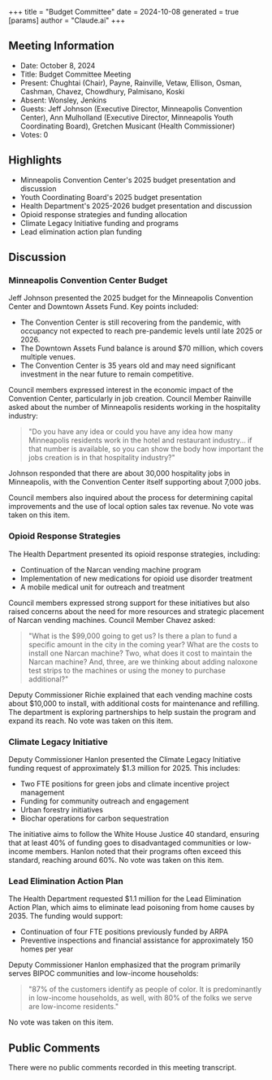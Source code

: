 +++
title = "Budget Committee"
date = 2024-10-08
 generated = true
[params]
  author = "Claude.ai"
+++

## Meeting Information

- Date: October 8, 2024
- Title: Budget Committee Meeting
- Present: Chughtai (Chair), Payne, Rainville, Vetaw, Ellison, Osman, Cashman, Chavez, Chowdhury, Palmisano, Koski
- Absent: Wonsley, Jenkins
- Guests: Jeff Johnson (Executive Director, Minneapolis Convention Center), Ann Mulholland (Executive Director, Minneapolis Youth Coordinating Board), Gretchen Musicant (Health Commissioner)
- Votes: 0

## Highlights

- Minneapolis Convention Center's 2025 budget presentation and discussion
- Youth Coordinating Board's 2025 budget presentation
- Health Department's 2025-2026 budget presentation and discussion
- Opioid response strategies and funding allocation
- Climate Legacy Initiative funding and programs
- Lead elimination action plan funding

## Discussion

### Minneapolis Convention Center Budget

Jeff Johnson presented the 2025 budget for the Minneapolis Convention Center and Downtown Assets Fund. Key points included:

- The Convention Center is still recovering from the pandemic, with occupancy not expected to reach pre-pandemic levels until late 2025 or 2026.
- The Downtown Assets Fund balance is around $70 million, which covers multiple venues.
- The Convention Center is 35 years old and may need significant investment in the near future to remain competitive.

Council members expressed interest in the economic impact of the Convention Center, particularly in job creation. Council Member Rainville asked about the number of Minneapolis residents working in the hospitality industry:

> "Do you have any idea or could you have any idea how many Minneapolis residents work in the hotel and restaurant industry... if that number is available, so you can show the body how important the jobs creation is in that hospitality industry?"

Johnson responded that there are about 30,000 hospitality jobs in Minneapolis, with the Convention Center itself supporting about 7,000 jobs.

Council members also inquired about the process for determining capital improvements and the use of local option sales tax revenue. No vote was taken on this item.

### Opioid Response Strategies

The Health Department presented its opioid response strategies, including:

- Continuation of the Narcan vending machine program
- Implementation of new medications for opioid use disorder treatment
- A mobile medical unit for outreach and treatment

Council members expressed strong support for these initiatives but also raised concerns about the need for more resources and strategic placement of Narcan vending machines. Council Member Chavez asked:

> "What is the $99,000 going to get us? Is there a plan to fund a specific amount in the city in the coming year? What are the costs to install one Narcan machine? Two, what does it cost to maintain the Narcan machine? And, three, are we thinking about adding naloxone test strips to the machines or using the money to purchase additional?"

Deputy Commissioner Richie explained that each vending machine costs about $10,000 to install, with additional costs for maintenance and refilling. The department is exploring partnerships to help sustain the program and expand its reach. No vote was taken on this item.

### Climate Legacy Initiative

Deputy Commissioner Hanlon presented the Climate Legacy Initiative funding request of approximately $1.3 million for 2025. This includes:

- Two FTE positions for green jobs and climate incentive project management
- Funding for community outreach and engagement
- Urban forestry initiatives
- Biochar operations for carbon sequestration

The initiative aims to follow the White House Justice 40 standard, ensuring that at least 40% of funding goes to disadvantaged communities or low-income members. Hanlon noted that their programs often exceed this standard, reaching around 60%. No vote was taken on this item.

### Lead Elimination Action Plan

The Health Department requested $1.1 million for the Lead Elimination Action Plan, which aims to eliminate lead poisoning from home causes by 2035. The funding would support:

- Continuation of four FTE positions previously funded by ARPA
- Preventive inspections and financial assistance for approximately 150 homes per year

Deputy Commissioner Hanlon emphasized that the program primarily serves BIPOC communities and low-income households:

> "87% of the customers identify as people of color. It is predominantly in low-income households, as well, with 80% of the folks we serve are low-income residents."

No vote was taken on this item.

## Public Comments

There were no public comments recorded in this meeting transcript.
